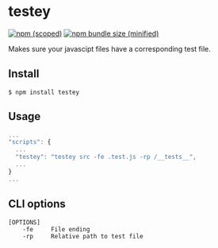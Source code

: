 # testey

[![npm (scoped)](https://img.shields.io/npm/v/testey.svg)](https://www.npmjs.com/package/testey)
[![npm bundle size (minified)](https://img.shields.io/bundlephobia/min/chalk@2.4.1.svg)](https://www.npmjs.com/package/testey)

Makes sure your javascipt files have a corresponding test file.

## Install

```
$ npm install testey
```

## Usage

```js
...
"scripts": {
  ...
  "testey": "testey src -fe .test.js -rp /__tests__",
  ...
}
...
```

## CLI options

```
[OPTIONS]
    -fe     File ending
    -rp     Relative path to test file
```
